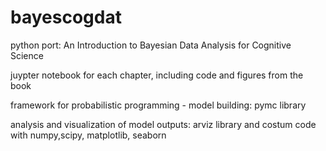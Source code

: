 # bayescogdat

python port: An Introduction to Bayesian Data Analysis for Cognitive Science

juypter notebook for each chapter, including code and figures from the book

framework for probabilistic programming - model building: pymc library

analysis and visualization of model outputs: arviz library and costum code with numpy,scipy, matplotlib, seaborn
